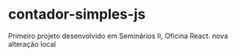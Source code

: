 # contador-simples-js

Primeiro projeto desenvolvido em Seminários II, Oficina React.
nova alteração local